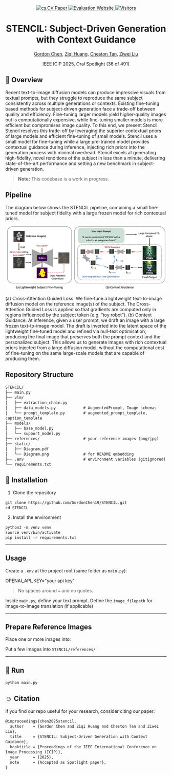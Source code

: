 <p align="center">
  <a href="https://gordonchen19.github.io/STENCIL.github.io/static/pdfs/chen.pdf">
    <img src="https://img.shields.io/badge/cs.CV-Paper-e74c3c?style=flat-square&logo=arxiv&logoColor=white" alt="cs.CV Paper">
  </a>
  <a href="https://gordonchen19.github.io/STENCIL.github.io/">
    <img src="https://img.shields.io/badge/Evaluation-Website-27ae60?style=flat-square&logo=google-chrome&logoColor=white" alt="Evaluation Website">
  </a>
  <a href="https://hits.seeyoufarm.com/api/count/incr/badge.svg?url=https%3A%2F%2Fgordonchen19.github.io%2FSTENCIL.github.io&count_bg=%23007EC6&title_bg=%23555555&icon=github.svg&icon_color=%23FFFFFF&title=Visitors&edge_flat=false">
    <img src="https://hits.seeyoufarm.com/api/count/incr/badge.svg?url=https%3A%2F%2Fgordonchen19.github.io%2FSTENCIL.github.io&count_bg=%23007EC6&title_bg=%23555555&icon=github&icon_color=%23FFFFFF&title=Visitors&edge_flat=false" alt="Visitors">
  </a>
</p>

<h1 align="center">STENCIL: Subject-Driven Generation with Context Guidance</h1>

<p align="center">
  <a href="https://gordonchen19.github.io">Gordon Chen</a>,
  <a href="https://ziqihuangg.github.io">Ziqi Huang</a>,
  <a href="https://www.a-star.edu.sg/cfar/about-cfar/our-team/dr-cheston-tan">Cheston Tan</a>,
  <a href="https://liuziwei7.github.io/team.html">Ziwei Liu</a>
</p>


<p align="center">
  IEEE ICIP 2025, Oral Spotlight (36 of 491)
</p>

## :mega: Overview 

Recent text-to-image diffusion models can produce impressive visuals from textual prompts, but they struggle to reproduce the same subject consistently across multiple generations or contexts. Existing fine-tuning based methods for subject-driven generation face a trade-off between quality and efficiency. Fine-tuning larger models yield higher-quality images but is computationally expensive, while fine-tuning smaller models is more efficient but compromises image quality. To this end, we present Stencil. Stencil resolves this trade-off by leveraging the superior contextual priors of large models and efficient fine-tuning of small models. Stencil uses a small model for fine-tuning while a large pre-trained model provides contextual guidance during inference, injecting rich priors into the generation process with minimal overhead. Stencil excels at generating high-fidelity, novel renditions of the subject in less than a minute, delivering state-of-the-art performance and setting a new benchmark in subject-driven generation.

> **Note:** This codebase is a work in progress. 

## Pipeline 

The diagram below shows the STENCIL pipeline, combining a small fine-tuned model for subject fidelity with a large frozen model for rich contextual priors.

![STENCIL Pipeline Diagram](static/Diagram.png)

(a) Cross-Attention Guided Loss. We fine-tune a lightweight text-to-image diffusion model on the reference image(s) of the subject. The Cross-Attention Guided Loss is applied so that gradients are computed only in regions influenced by the subject token (e.g. “toy robot”). (b) Context Guidance. At inference, given a user prompt, we draft an image with a large frozen text-to-image model. The draft is inverted into the latent space of the lightweight fine-tuned model and refined via null-text optimisation, producing the final image that preserves both the prompt context and the personalized subject. This allows us to generate images with rich contextual priors injected from a large diffusion model, without the computational cost of fine-tuning on the same large-scale models that are capable of producing them.

## Repository Structure

```
STENCIL/
├── main.py
├── vlm/
│   ├── extraction_chain.py
│   ├── data_models.py            # AugmentedPrompt, Image schemas
│   └── prompt_template.py        # augmented_prompt_template, caption_template
├── models/
│   ├── base_model.py
│   └── support_model.py
├── references/                   # your reference images (png/jpg)
├── static/
│   ├── Diagram.pdf
│   └── Diagram.png               # for README embedding
├── .env                          # environment variables (gitignored)
└── requirements.txt
```

## :hammer: Installation 

1. Clone the repository

```
git clone https://github.com/GordonChen19/STENCIL.git
cd STENCIL
```

2. Install the environment

```
python3 -m venv venv
source venv/bin/activate
pip install -r requirements.txt
```

---

## Usage

Create a `.env` at the project root (same folder as `main.py`):

OPENAI_API_KEY="your api key"

> No spaces around `=` and no quotes.

Inside `main.py`, define your text prompt. Define the  `image_filepath` for Image-to-Image translation (if applicable)

---

## Prepare Reference Images

Place one or more images into:

Put a few images into `STENCIL/references/`

---

## :rocket: Run

```bash
python main.py
```

## :relaxed: Citation
If you find our repo useful for your research, consider citing our paper:

```
@inproceedings{chen2025stencil,
  author    = {Gordon Chen and Ziqi Huang and Cheston Tan and Ziwei Liu},
  title     = {STENCIL: Subject-Driven Generation with Context Guidance},
  booktitle = {Proceedings of the IEEE International Conference on Image Processing (ICIP)},
  year      = {2025},
  note      = {Accepted as Spotlight paper},
}
```